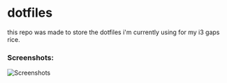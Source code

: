 # dotfiles
this repo was made to store the dotfiles i'm currently using for my i3 gaps rice.


### Screenshots:

![Screenshots](https://media.discordapp.net/attachments/650152417945714711/692793371747549184/Screenshot_from_2020-03-26_10-52-22.png?width=1058&height=595)
